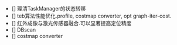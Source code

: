 - [] 理清TaskManager的状态转移
- [] teb算法性能优化.profile, costmap converter, opt graph-iter-cost.
- [] 红外成像与激光传感器融合.可以显著提高定位精度
- [] DBscan
- [] costmap converter